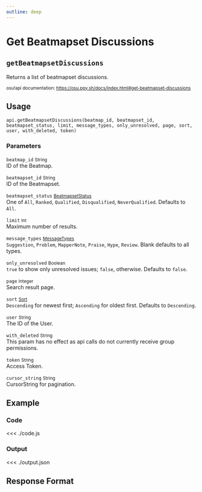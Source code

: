```yaml
---
outline: deep
---
```


# Get Beatmapset Discussions <Badge type="info" text="GET"/>

## `getBeatmapsetDiscussions`

Returns a list of beatmapset discussions.

<small>osu!api documentation: https://osu.ppy.sh/docs/index.html#get-beatmapset-discussions</small>

## Usage

`api.getBeatmapsetDiscussions(beatmap_id, beatmapset_id, beatmapset_status, limit, message_types, only_unresolved, page, sort, user, with_deleted, token)`

### Parameters

`beatmap_id` <small>String</small> <Badge type="tip" text="optional" /><br>
ID of the Beatmap.

`beatmapset_id` <small>String</small> <Badge type="tip" text="optional" /><br>
ID of the Beatmapset.

`beatmapset_status` <small>[BeatmapsetStatus](../types/beatmapset-status)</small> <Badge type="tip" text="optional" /><br>
One of `All`, `Ranked`, `Qualified`, `Disqualified`, `NeverQualified`. Defaults to `All`.

`limit` <small>Int</small> <Badge type="tip" text="optional" /><br>
Maximum number of results.

`message_types` <small>[MessageTypes](../types/message-types)</small> <Badge type="tip" text="optional" /><br>
`Suggestion`, `Problem`, `MapperNote`, `Praise`, `Hype`, `Review`. Blank defaults to all types.

`only_unresolved` <small>Boolean</small> <Badge type="tip" text="optional" /><br>
`true` to show only unresolved issues; `false`, otherwise. Defaults to `false`.

`page` <small>Integer</small> <Badge type="tip" text="optional" /><br>
Search result page.

`sort` <small>[Sort](../../types/sort)</small> <Badge type="tip" text="optional" /><br>
`Descending` for newest first; `Ascending` for oldest first. Defaults to `Descending`.

`user` <small>String</small> <Badge type="tip" text="optional" /><br>
The ID of the User.

`with_deleted` <small>String</small> <Badge type="tip" text="optional" /><br>
This param has no effect as api calls do not currently receive group permissions.

`token` <small>String</small><br>
Access Token.

`cursor_string` <small>String</small> <Badge type="tip" text="optional" /> <Badge type="danger" text="not implemented" /><br>
CursorString for pagination.

## Example

### Code
<<< ./code.js

### Output
<<< ./output.json

## Response Format

<!--@include: ./response.md-->